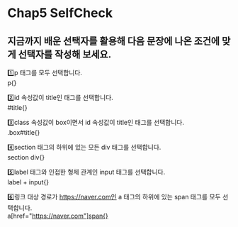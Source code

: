# Chap5 SelfCheck
## 지금까지 배운 선택자를 활용해 다음 문장에 나온 조건에 맞게 선택자를 작성해 보세요.

1️⃣p 태그를 모두 선택합니다.<br>
    p{}

2️⃣id 속성값이 title인 태그를 선택합니다.<br>
    #title{}

3️⃣class 속성값이 box이면서 id 속성값이 title인 태그를 선택합니다.<br>
    .box#title{}

4️⃣section 태그의 하위에 있는 모든 div 태그를 선택합니다.<br>
    section div{}

5️⃣label 태그와 인접한 형제 관계인 input 태그를 선택합니다.<br>
    label + input{}

6️⃣링크 대상 경로가 https://naver.com인 a 태그의 하위에 있는 span 태그를 모두 선택합니다.<br>
    a[href="https://naver.com"]span{}
